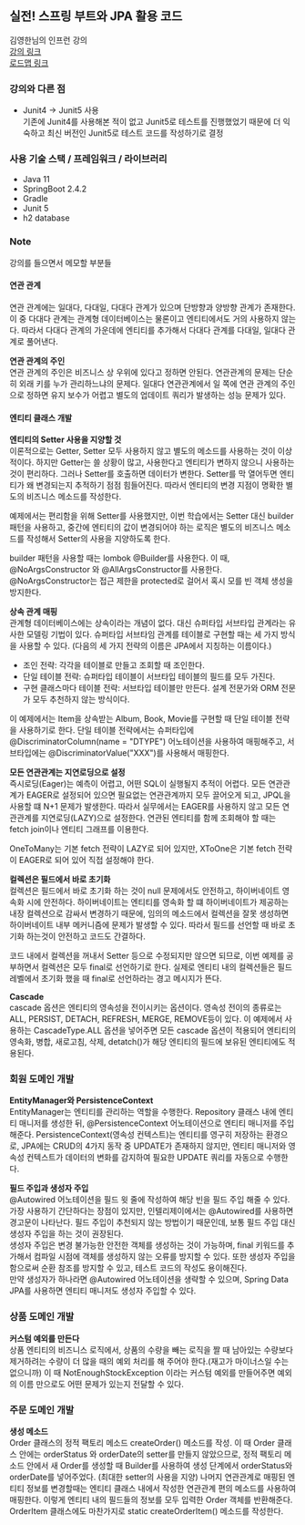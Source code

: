 ## 실전! 스프링 부트와 JPA 활용 코드
김영한님의 인프런 강의  
[강의 링크](https://www.inflearn.com/course/%EC%8A%A4%ED%94%84%EB%A7%81%EB%B6%80%ED%8A%B8-JPA-%ED%99%9C%EC%9A%A9-1/)  
[로드맵 링크](https://www.inflearn.com/roadmaps/149)

### 강의와 다른 점
- Junit4 -> Junit5 사용  
기존에 Junit4를 사용해본 적이 없고 Junit5로 테스트를 진행했었기 때문에 더 익숙하고 최신 버전인 Junit5로 테스트 코드를 작성하기로 결정
  
### 사용 기술 스택 / 프레임워크 / 라이브러리
- Java 11
- SpringBoot 2.4.2
- Gradle
- Junit 5
- h2 database

### Note
강의를 들으면서 메모할 부분들

#### 연관 관계  
연관 관계에는 일대다, 다대일, 다대다 관계가 있으며 단방향과 양방향 관계가 존재한다. 이 중 다대다 관계는 관계형 데이터베이스는 물론이고 엔티티에서도 거의 사용하지 않는다.
따라서 다대다 관계의 가운데에 엔티티를 추가해서 다대다 관계를 다대일, 일대다 관계로 풀어낸다.

**연관 관계의 주인**  
연관 관계의 주인은 비즈니스 상 우위에 있다고 정하면 안된다. 연관관계의 문제는 단순히 외래 키를 누가 관리하느냐의 문제다.
일대다 연관관계에서 일 쪽에 연관 관계의 주인으로 정하면 유지 보수가 어렵고 별도의 업데이트 쿼리가 발생하는 성능 문제가 있다.

#### 엔티티 클래스 개발

**엔티티의 Setter 사용을 지양할 것**  
이론적으로는 Getter, Setter 모두 사용하지 않고 별도의 메소드를 사용하는 것이 이상적이다.
하지만 Getter는 쓸 상황이 많고, 사용한다고 엔티티가 변하지 않으니 사용하는 것이 편리하다.
그러나 Setter를 호출하면 데이터가 변한다. Setter를 막 열어두면 엔티티가 왜 변경되는지 추적하기 점점 힘들어진다.
따라서 엔티티의 변경 지점이 명확한 별도의 비즈니스 메소드를 작성한다.

예제에서는 편리함을 위해 Setter를 사용했지만, 이번 학습에서는 Setter 대신 builder 패턴을 사용하고, 
중간에 엔티티의 값이 변경되어야 하는 로직은 별도의 비즈니스 메소드를 작성해서 Setter의 사용을 지양하도록 한다.

builder 패턴을 사용할 때는 lombok @Builder를 사용한다. 이 때, @NoArgsConstructor 와 @AllArgsConstructor를 사용한다.
@NoArgsConstructor는 접근 제한을 protected로 걸어서 혹시 모를 빈 객체 생성을 방지한다.

**상속 관계 매핑**  
관계형 데이터베이스에는 상속이라는 개념이 없다. 대신 슈퍼타입 서브타입 관계라는 유사한 모델링 기법이 있다.
슈퍼타입 서브타임 관계를 테이블로 구현할 때는 세 가지 방식을 사용할 수 있다. (다음의 세 가지 전략의 이름은 JPA에서 지칭하는 이름이다.)
- 조인 전략: 각각을 테이블로 만들고 조회할 때 조인한다.
- 단일 테이블 전략: 슈퍼타입 테이블이 서브타입 테이블의 필드를 모두 가진다.
- 구현 클래스마다 테이블 전략: 서브타입 테이블만 만든다. 설계 전문가와 ORM 전문가 모두 추천하지 않는 방식이다.

이 예제에서는 Item을 상속받는 Album, Book, Movie를 구현할 때 단일 테이블 전략을 사용하기로 한다.
단일 테이블 전략에서는 슈퍼타입에 @DiscriminatorColumn(name = "DTYPE") 어노테이션을 사용하여 매핑해주고,
서브타입에는 @DiscriminatorValue("XXX")를 사용해서 매핑한다.

**모든 연관관계는 지연로딩으로 설정**  
즉시로딩(Eager)는 예측이 어렵고, 어떤 SQL이 실행될지 추적이 어렵다.
모든 연관관계가 EAGER로 설정되어 있으면 필요없는 연관관계까지 모두 끌어오게 되고, JPQL을 사용할 떄 N+1 문제가 발생한다.
따라서 실무에서는 EAGER를 사용하지 않고 모든 연관관계를 지연로딩(LAZY)으로 설정한다.
연관된 엔티티를 함께 조회해야 할 때는 fetch join이나 엔티티 그래프를 이용한다.

OneToMany는 기본 fetch 전략이 LAZY로 되어 있지만, XToOne은 기본 fetch 전략이 EAGER로 되어 있어 직접 설정해야 한다.

**컬렉션은 필드에서 바로 초기화**  
컬렉션은 필드에서 바로 초기화 하는 것이 null 문제에서도 안전하고, 하이버네이트 영속화 시에 안전하다.
하이버네이트는 엔티티를 영속화 할 떄 하이버네이트가 제공하는 내장 컬렉션으로 감싸서 변경하기 때문에,
임의의 메소드에서 컬렉션을 잘못 생성하면 하이버네이트 내부 메커니즘에 문제가 발생할 수 있다.
따라서 필드를 선언할 때 바로 초기화 하는것이 안전하고 코드도 간결하다.

코드 내에서 컬렉션을 꺼내서 Setter 등으로 수정되지만 않으면 되므로, 이번 예제를 공부하면서 컬렉션은 모두 final로 선언하기로 한다.
실제로 엔티티 내의 컬렉션들은 필드 레벨에서 초기화 했을 때 final로 선언하라는 경고 메시지가 뜬다.

**Cascade**  
cascade 옵션은 엔티티의 영속성을 전이시키는 옵션이다. 영속성 전이의 종류로는 ALL, PERSIST, DETACH, REFRESH, MERGE, REMOVE등이 있다.
이 예제에서 사용하는 CascadeType.ALL 옵션을 넣어주면 모든 cascade 옵션이 적용되어 엔티티의 영속화, 병합, 새로고침, 삭제, detatch()가 해당 엔티티의 필드에 보유된 엔티티에도 적용된다.

### 회원 도메인 개발

**EntityManager와 PersistenceContext**  
EntityManager는 엔티티를 관리하는 역할을 수행한다. Repository 클래스 내에 엔티티 매니저를 생성한 뒤, @PersistenceContext 어노테이션으로 엔티티 매니저를 주입해준다.
PersistenceContext(영속성 컨텍스트)는 엔티티를 영구히 저장하는 환경으로, JPA에는 CRUD의 4가지 동작 중 UPDATE가 존재하지 않지만, 엔티티 매니저와 영속성 컨텍스트가 데이터의 변화를 감지하여 필요한 UPDATE 쿼리를 자동으로 수행한다.

**필드 주입과 생성자 주입**  
@Autowired 어노테이션을 필드 윗 줄에 작성하여 해당 빈을 필드 주입 해줄 수 있다. 가장 사용하기 간단하다는 장점이 있지만, 인텔리제이에서는 @Autowired를 사용하면 경고문이 나타난다.
필드 주입이 추천되지 않는 방법이기 때문인데, 보통 필드 주입 대신 생성자 주입을 하는 것이 권장된다.  
생성자 주입은 변경 불가능한 안전한 객체를 생성하는 것이 가능하며, final 키워드를 추가해서 컴파일 시점에 객체를 생성하지 않는 오류를 방지할 수 있다.
또한 생성자 주입을 함으로써 순환 참조를 방지할 수 있고, 테스트 코드의 작성도 용이해진다.  
만약 생성자가 하나라면 @Autowired 어노테이션을 생략할 수 있으며, Spring Data JPA를 사용하면 엔티티 매니저도 생성자 주입할 수 있다.

### 상품 도메인 개발

**커스텀 예외를 만든다**  
상품 엔티티의 비즈니스 로직에서, 상품의 수량을 빼는 로직을 짤 때 남아있는 수량보다 제거하려는 수량이 더 많을 때의 예외 처리를 해 주어야 한다.(재고가 마이너스일 수는 없으니까)
이 때 NotEnoughStockException 이라는 커스텀 예외를 만들어주면 예외의 이름 만으로도 어떤 문제가 있는지 전달할 수 있다.

### 주문 도메인 개발

**생성 메소드**  
Order 클래스의 정적 팩토리 메소드 createOrder() 메소드를 작성. 이 때 Order 클래스 안에는 orderStatus 와 orderDate의 setter를 만들지 않았으므로,
정적 팩토리 메소드 안에서 새 Order를 생성할 때 Builder를 사용하여 생성 단계에서 orderStatus와 orderDate를 넣어주었다. (최대한 setter의 사용을 지양)
나머지 연관관계로 매핑된 엔티티 정보를 변경할때는 엔티티 클래스 내에서 작성한 연관관계 편의 메소드를 사용하여 매핑한다. 이렇게 엔티티 내의 필드들의 정보를 모두 입력한 Order 객체를 반환해준다. OrderItem 클래스에도 마찬가지로 static createOrderItem() 메소드를 작성한다.  

